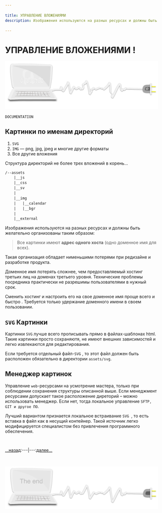 ```yaml
---

title: УПРАВЛЕНИЕ ВЛОЖЕНИЯМИ
description: Изображения используются на разных ресурсах и должны быть желательно организованы таким образом

---
```


<div class="navi"> <nav id="navi"> <!-- js --> </nav></div>

# УПРАВЛЕНИЕ ВЛОЖЕНИЯМИ !


<span id="az-assets-img" class="img" onclick="imgResize()">![img](assets/svg/comp-4.svg)</span>	

	DOCUMENTATION

## Картинки по именам директорий
   
   1. `SVG`
   2. `IMG` — png, jpg, jpeg и многие другие форматы
   3. Все другие вложения

Структура директорий не более трех вложений в корень…

```txt
/--assets
	|__js
	|__css
	|__sv
	|
	|__img
	|	|__calendar
	|	|__bgr
	|
	|__external
```


Изображения используются на разных ресурсах и должны быть желательно организованы таким образом:

>Все картинки имеют **адрес одного хоста** (одно доменное имя для всех).

Такая организация обладает нименьшими
потерями при редизайне и разработке продукта.

Доменное имя потерять сложнее, чем предоставляемый хостинг третьих лиц на доменах третьего уровня. 
Технические проблемы посредника практически не разрешимы пользователями в нужный срок.

Сменить хостинг и настроить его на свое доменное имя проще всего и быстро . 
Требуется только удержание доменного имени в своем пользовании.

## `SVG` Картинки

Картинки `SVG` лучше всего прописывать прямо в файлах-шаблонах html. 
Такие картинки просто сохраняютя, не имеют внешних зависимостей и легко извлекаются для редактирования.

Если требуется отдельный файл-`SVG` , то этот файл должен быть расположен обязательно в директории `assets/svg`.

## Менеджер картинок

Управление `web`-ресурсами на усмотрение мастера, только при соблюдении сохранения структуры описанной выше. Если менеджмент ресурсами допускает такое расположение диреторий – можно использовать менеджер. Если нет, тогда локальное управление `SFTP, GIT и другое ПО`.

Лучший вариантом признается локальное встраивание `SVG `, то есть вставка в файл как в несущий контейнер. Такой источник легко модифицируется специалистом без привлечения программного обеспечения.

<br>

[…назад](az-apr-ts.md):---|---:[далее…](az-object.md)

<br>



<span id="page-name-img" class="img" onclick="imgResize()">![img](assets/svg/comp-end.svg)</span>

<script src="assets/js/navi.js"></script>